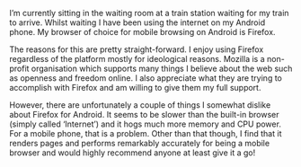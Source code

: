 I’m currently sitting in the waiting room at a train station waiting for my train to arrive. Whilst waiting I have been using the internet on my Android phone. My browser of choice for mobile browsing on Android is Firefox.

The reasons for this are pretty straight-forward. I enjoy using Firefox regardless of the platform mostly for ideological reasons. Mozilla is a non-profit organisation which supports many things I believe about the web such as openness and freedom online. I also appreciate what they are trying to accomplish with Firefox and am willing to give them my full support.

However, there are unfortunately a couple of things I somewhat dislike about Firefox for Android. It seems to be slower than the built-in browser (simply called ‘Internet’) and it hogs much more memory and CPU power. For a mobile phone, that is a problem. Other than that though, I find that it renders pages and performs remarkably accurately for being a mobile browser and would highly recommend anyone at least give it a go!
